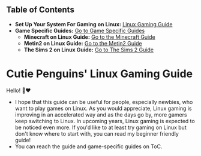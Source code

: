 ## Table of Contents
- **Set Up Your System For Gaming on Linux:** [Linux Gaming Guide](https://github.com/cutiepenguins/Linux-Gaming-Guide/blob/main/Linux-Gaming-Guide.md)
- **Game Specific Guides:** [Go to Game Specific Guides](https://github.com/cutiepenguins/Linux-Gaming-Guide/tree/main/Game%20Specific%20Guides)
  - **Minecraft on Linux Guide:** [Go to the Minecraft Guide](https://github.com/cutiepenguins/Linux-Gaming-Guide/blob/main/Game%20Specific%20Guides/Minecraft-Installation-And-Optimization-Guide.md)
  - **Metin2 on Linux Guide:** [Go to the Metin2 Guide](https://github.com/cutiepenguins/Linux-Gaming-Guide/blob/main/Game%20Specific%20Guides/Metin2-Installation-And-Optimization-Guide.md)
  - **The Sims 2 on Linux Guide:** [Go to The Sims 2 Guide](https://github.com/cutiepenguins/Linux-Gaming-Guide/blob/main/Game%20Specific%20Guides/The-Sims-2-Installation-And-Optimization-Guide.md)
# Cutie Penguins' Linux Gaming Guide
Hello! 🤭❤️
- I hope that this guide can be useful for people, especially newbies, who want to play games on Linux. As you would appreciate, Linux gaming is improving in an accelerated way and as the days go by, more gamers keep switching to Linux. In upcoming years, Linux gaming is expected to be noticed even more. If you'd like to at least try gaming on Linux but don't know where to start with, you can read my beginner friendly guide!
- You can reach the guide and game-specific guides on ToC.
